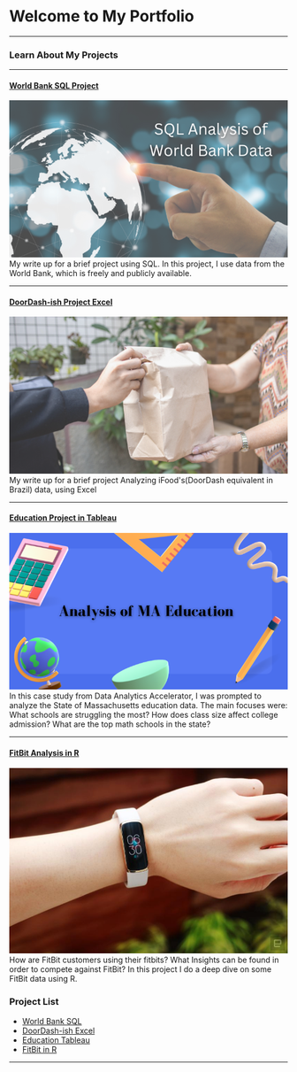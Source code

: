 # Welcome to My Portfolio

---

### Learn About My Projects


---
#### [World Bank SQL Project](https://www.linkedin.com/pulse/world-bank-data-analysis-w-sql-martin-diaz-valdes/?trackingId=U8K2n1Tp5JfsV%2FwLQHPv6w%3D%3D)
[<img src="images/sqlbank.png?raw=true"/>](https://www.linkedin.com/pulse/world-bank-data-analysis-w-sql-martin-diaz-valdes/?trackingId=U8K2n1Tp5JfsV%2FwLQHPv6w%3D%3D)
My write up for a brief project using SQL. In this project, I use data from the World Bank, which is freely and publicly available.

---
#### [DoorDash-ish Project Excel](https://www.linkedin.com/pulse/analyzing-doordash-ish-sales-data-martin-diaz-valdes/)
[<img src="images/DDImage.png?raw=true"/>](https://www.linkedin.com/pulse/analyzing-doordash-ish-sales-data-martin-diaz-valdes/)
My write up for a brief project Analyzing iFood's(DoorDash equivalent in Brazil) data, using Excel 

---
#### [Education Project in Tableau](https://www.linkedin.com/pulse/analyzing-education-data-using-tableau-martin-diaz-valdes/)
[<img src="images/eduIMG.png?raw=true"/>](https://www.linkedin.com/pulse/analyzing-education-data-using-tableau-martin-diaz-valdes/)
In this case study from Data Analytics Accelerator, I was prompted to analyze the State of Massachusetts education data. The main focuses were:
What schools are struggling the most?
How does class size affect college admission?
What are the top math schools in the state? 

---
#### [FitBit Analysis in R](https://www.kaggle.com/code/martindiazvaldes/google-capstone-project-bellabeat)
[<img src="images/fitbitR.jpg?raw=true"/>](https://www.kaggle.com/code/martindiazvaldes/google-capstone-project-bellabeat)
How are FitBit customers using their fitbits? 
What Insights can be found in order to compete against FitBit? 
In this project I do a deep dive on some FitBit data using R.

### Project List

- [World Bank SQL](https://www.linkedin.com/pulse/world-bank-data-analysis-w-sql-martin-diaz-valdes/?trackingId=U8K2n1Tp5JfsV%2FwLQHPv6w%3D%3D)
- [DoorDash-ish Excel](https://www.linkedin.com/pulse/analyzing-doordash-ish-sales-data-martin-diaz-valdes/)
- [Education Tableau](https://www.linkedin.com/pulse/analyzing-education-data-using-tableau-martin-diaz-valdes/)
- [FitBit in R](https://www.kaggle.com/code/martindiazvaldes/google-capstone-project-bellabeat)


---





